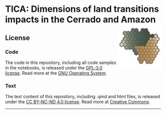 # TICA: Dimensions of land transitions impacts in the Cerrado and Amazon <a href="https://hugotseixas.com/en/tica/"><img src="/figs/art/logo.png" align="right" height="138" /></a>

## License

### Code

The code in this repository, including all code samples in the notebooks, is released under the [GPL-3.0 license](LICENSE-CODE.md).
Read more at the [GNU Operating System](https://www.gnu.org/licenses/gpl-3.0.html).

### Text

The text content of this repository, including .qmd and html files, is released under the [CC BY-NC-ND 4.0 license](LICENSE-TEXT.md).
Read more at [Creative Commons](https://creativecommons.org/licenses/by-nc-nd/4.0/legalcode).

------------------------------------------------------------------------
